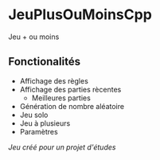 # JeuPlusOuMoinsCpp
 Jeu + ou moins

## Fonctionalités
- Affichage des règles
- Affichage des parties rècentes
     - Meilleures parties
- Génération de nombre aléatoire
- Jeu solo
- Jeu à plusieurs
- Paramètres

*Jeu créé pour un projet d'études*